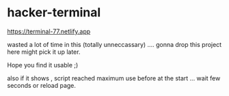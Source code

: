 # hacker-terminal
https://terminal-77.netlify.app

wasted a lot of time in this (totally unneccassary) .... gonna drop this project here might pick it up later.

Hope you find it usable ;)

also if it shows , script reached maximum use before at the start ... wait few seconds or reload page.
 
